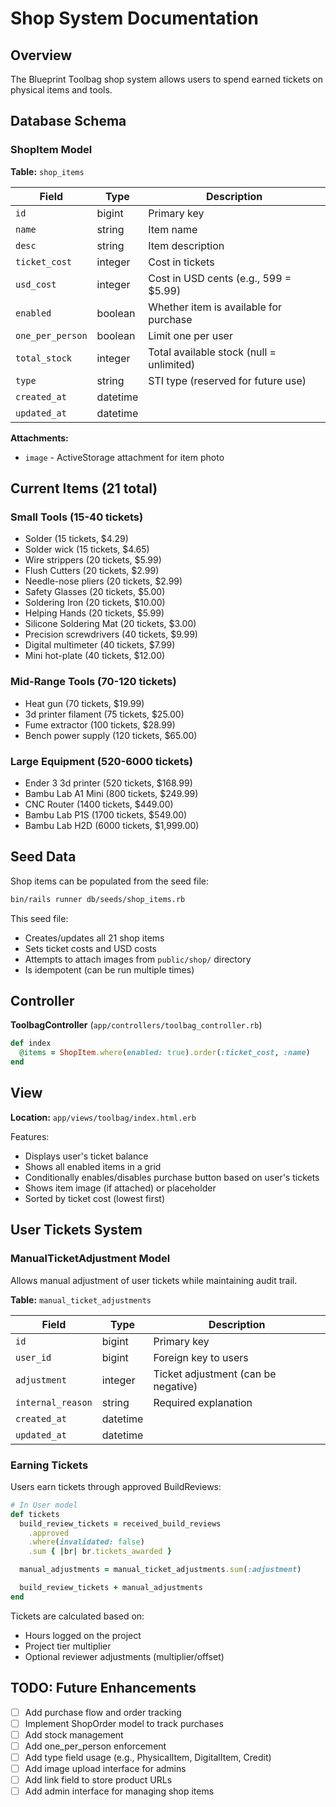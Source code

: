 # Shop System Documentation

## Overview

The Blueprint Toolbag shop system allows users to spend earned tickets on physical items and tools.

## Database Schema

### ShopItem Model

**Table:** `shop_items`

| Field | Type | Description |
|-------|------|-------------|
| `id` | bigint | Primary key |
| `name` | string | Item name |
| `desc` | string | Item description |
| `ticket_cost` | integer | Cost in tickets |
| `usd_cost` | integer | Cost in USD cents (e.g., 599 = $5.99) |
| `enabled` | boolean | Whether item is available for purchase |
| `one_per_person` | boolean | Limit one per user |
| `total_stock` | integer | Total available stock (null = unlimited) |
| `type` | string | STI type (reserved for future use) |
| `created_at` | datetime | |
| `updated_at` | datetime | |

**Attachments:**
- `image` - ActiveStorage attachment for item photo

## Current Items (21 total)

### Small Tools (15-40 tickets)
- Solder (15 tickets, $4.29)
- Solder wick (15 tickets, $4.65)
- Wire strippers (20 tickets, $5.99)
- Flush Cutters (20 tickets, $2.99)
- Needle-nose pliers (20 tickets, $2.99)
- Safety Glasses (20 tickets, $5.00)
- Soldering Iron (20 tickets, $10.00)
- Helping Hands (20 tickets, $5.99)
- Silicone Soldering Mat (20 tickets, $3.00)
- Precision screwdrivers (40 tickets, $9.99)
- Digital multimeter (40 tickets, $7.99)
- Mini hot-plate (40 tickets, $12.00)

### Mid-Range Tools (70-120 tickets)
- Heat gun (70 tickets, $19.99)
- 3d printer filament (75 tickets, $25.00)
- Fume extractor (100 tickets, $28.99)
- Bench power supply (120 tickets, $65.00)

### Large Equipment (520-6000 tickets)
- Ender 3 3d printer (520 tickets, $168.99)
- Bambu Lab A1 Mini (800 tickets, $249.99)
- CNC Router (1400 tickets, $449.00)
- Bambu Lab P1S (1700 tickets, $549.00)
- Bambu Lab H2D (6000 tickets, $1,999.00)

## Seed Data

Shop items can be populated from the seed file:

```bash
bin/rails runner db/seeds/shop_items.rb
```

This seed file:
- Creates/updates all 21 shop items
- Sets ticket costs and USD costs
- Attempts to attach images from `public/shop/` directory
- Is idempotent (can be run multiple times)

## Controller

**ToolbagController** (`app/controllers/toolbag_controller.rb`)

```ruby
def index
  @items = ShopItem.where(enabled: true).order(:ticket_cost, :name)
end
```

## View

**Location:** `app/views/toolbag/index.html.erb`

Features:
- Displays user's ticket balance
- Shows all enabled items in a grid
- Conditionally enables/disables purchase button based on user's tickets
- Shows item image (if attached) or placeholder
- Sorted by ticket cost (lowest first)

## User Tickets System

### ManualTicketAdjustment Model

Allows manual adjustment of user tickets while maintaining audit trail.

**Table:** `manual_ticket_adjustments`

| Field | Type | Description |
|-------|------|-------------|
| `id` | bigint | Primary key |
| `user_id` | bigint | Foreign key to users |
| `adjustment` | integer | Ticket adjustment (can be negative) |
| `internal_reason` | string | Required explanation |
| `created_at` | datetime | |
| `updated_at` | datetime | |

### Earning Tickets

Users earn tickets through approved BuildReviews:

```ruby
# In User model
def tickets
  build_review_tickets = received_build_reviews
    .approved
    .where(invalidated: false)
    .sum { |br| br.tickets_awarded }

  manual_adjustments = manual_ticket_adjustments.sum(:adjustment)

  build_review_tickets + manual_adjustments
end
```

Tickets are calculated based on:
- Hours logged on the project
- Project tier multiplier
- Optional reviewer adjustments (multiplier/offset)

## TODO: Future Enhancements

- [ ] Add purchase flow and order tracking
- [ ] Implement ShopOrder model to track purchases
- [ ] Add stock management
- [ ] Add one_per_person enforcement
- [ ] Add type field usage (e.g., PhysicalItem, DigitalItem, Credit)
- [ ] Add image upload interface for admins
- [ ] Add link field to store product URLs
- [ ] Add admin interface for managing shop items
